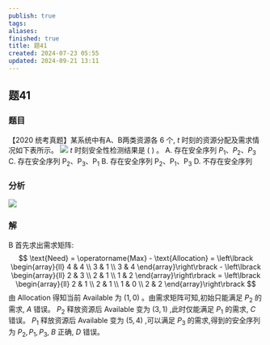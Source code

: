 ```yaml
---
publish: true
tags: 
aliases: 
finished: true
title: 题41
created: 2024-07-23 05:55
updated: 2024-09-21 13:11
---
```

## 题41
### 题目
【2020 统考真题】某系统中有A、B两类资源各 6 个, $t$ 时刻的资源分配及需求情况如下表所示。
![](https://img.hwenyi.live/202409192238081.webp)
$t$ 时刻安全性检测结果是 ( ) 。
A. 存在安全序列 ${P}_{1}\text{、}{P}_{2}\text{、}{P}_{3}$
C. 存在安全序列 ${\mathrm{P}}_{2}\text{、}{\mathrm{P}}_{3}\text{、}{\mathrm{P}}_{1}$
B. 存在安全序列 ${\mathrm{P}}_{2}\text{、}{\mathrm{P}}_{1}\text{、}{\mathrm{P}}_{3}$
D. 不存在安全序列
### 分析
![](https://img.hwenyi.live/202409271443898.webp)
### 解
B
首先求出需求矩阵:
$$
\text{Need} = \operatorname{Max} - \text{Allocation} = \left\lbrack \begin{array}{ll} 4 & 4 \\ 3 & 1 \\ 3 & 4 \end{array}\right\rbrack - \left\lbrack \begin{array}{ll} 2 & 3 \\ 2 & 1 \\ 1 & 2 \end{array}\right\rbrack = \left\lbrack \begin{array}{ll} 2 & 1 \\ 2 & 1 \\ 1 & 0 \\ 2 & 2 \end{array}\right\rbrack
$$
由 Allocation 得知当前 Available 为 $\left( {1,0}\right)$ 。由需求矩阵可知,初始只能满足 ${P}_{2}$ 的需求, $A$ 错误。 ${P}_{2}$ 释放资源后 Available 变为 $\left( {3,1}\right)$ ,此时仅能满足 ${P}_{1}$ 的需求, $C$ 错误。 ${P}_{1}$ 释放资源后 Available 变为 $\left( {5,4}\right)$ ,可以满足 ${P}_{3}$ 的需求,得到的安全序列为 ${P}_{2},{P}_{1},{P}_{3},\;B$ 正确, $D$ 错误。